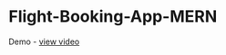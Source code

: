 # Flight-Booking-App-MERN
Demo - <a href="https://drive.google.com/file/d/1MzaPO59qKIVO0g4XAbonCJnNJGzg-ymg/view?usp=drive_link  ">view video</a>
